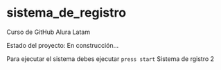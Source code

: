 <h1>sistema_de_registro</h1>
Curso de GitHub Alura Latam

Estado del proyecto: En construcción...

Para ejecutar el sistema debes ejecutar
```press start```
Sistema de rgistro 2
